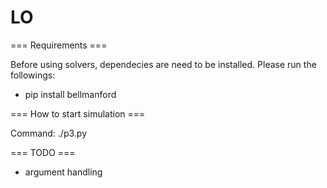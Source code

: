 # LO

=== Requirements ===

Before using solvers, dependecies are need to be installed. Please run the followings:

* pip install bellmanford

=== How to start simulation ===

Command:
	./p3.py

=== TODO ===

* argument handling
